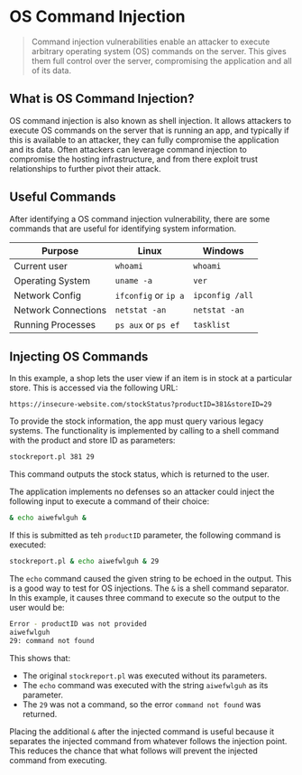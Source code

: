 # OS Command Injection
> Command injection vulnerabilities enable an attacker to execute arbitrary operating system (OS) commands on the server. This gives them full control over the server, compromising the application and all of its data.

## What is OS Command Injection?
OS command injection is also known as shell injection. It allows attackers to execute OS commands on the server that is running an app, and typically if this is available to an attacker, they can fully compromise the application and its data. Often attackers can leverage command injection to compromise the hosting infrastructure, and from there exploit trust relationships to further pivot their attack.

## Useful Commands
After identifying a OS command injection vulnerability, there are some commands that are useful for identifying system information.

| Purpose | Linux | Windows |
| --- | --- | --- |
| Current user | `whoami` | `whoami` |
| Operating System | `uname -a` | `ver` |
| Network Config | `ifconfig` or `ip a` | `ipconfig /all` |
| Network Connections | `netstat -an` | `netstat -an` |
| Running Processes | `ps aux` or `ps ef` | `tasklist` |

## Injecting OS Commands
In this example, a shop lets the user view if an item is in stock at a particular store. This is accessed via the following URL:

```http
https://insecure-website.com/stockStatus?productID=381&storeID=29
```

To provide the stock information, the app must query various legacy systems. The functionality is implemented by calling to a shell command with the product and store ID as parameters:

```bash
stockreport.pl 381 29
```

This command outputs the stock status, which is returned to the user.

The application implements no defenses so an attacker could inject the following input to execute a command of their choice:

```bash
& echo aiwefwlguh &
```

If this is submitted as teh `productID` parameter, the following command is executed:

```bash
stockreport.pl & echo aiwefwlguh & 29
```

The `echo` command caused the given string to be echoed in the output. This is a good way to test for OS injections. The `&` is a shell command separator. In this example, it causes three command to execute so the output to the user would be:

```bash
Error - productID was not provided
aiwefwlguh
29: command not found
```

This shows that:
- The original `stockreport.pl` was executed without its parameters.
- The `echo` command was executed with the string `aiwefwlguh` as its parameter.
- The `29` was not a command, so the error `command not found` was returned.

Placing the additional `&` after the injected command is useful because it separates the injected command from whatever follows the injection point. This reduces the chance that what follows will prevent the injected command from executing.